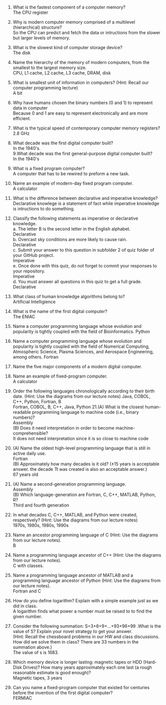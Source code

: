 1. What is the fastest component of a computer memory?  
   The CPU register
2. Why is modern computer memory comprised of a multilevel (hierarchical) structure?   
  So the CPU can predict and fetch the data or intructions from the slower but larger levels of memory.  
3. What is the slowest kind of computer storage device?  
   The disk  
4. Name the hierarchy of the memory of modern computers, from the smallest to the largest memory size.  
   CPU, L1 cache, L2 cache, L3 cache, DRAM, disk  
5. What is smallest unit of information in computers? (Hint: Recall our computer programming lecture)  
   A bit  
6. Why have humans chosen the binary numbers (0 and 1) to represent data in computer  
   Because 0 and 1 are easy to represent electronically and are more efficient.  
7. What is the typical speed of contemporary computer memory registers?  
   2.8 GHz  
8. What decade was the first digital computer built?  
   In the 1940's.  
9.What decade was the first general-purpose digital computer built?  
  In the 1940's  
10. What is a fixed program computer?  
  A computer that has to be rewired to preform a new task.  
11. Name an example of modern-day fixed program computer.     
    A calculator    
 12. What is the difference between declarative and imperative knowledge?  
    Declarative knowlege is a statement of fact while imperative knowledge is intructions to do something.
13. Classify the following statements as imperative or declarative knowledge.  
   a. The letter B is the second letter in the English alphabet.  
      Declarative  
   b. Overcast sky conditions are more likely to cause rain.  
      Declarative  
   c. Submit your answer to this question in subfolder 2 of quiz folder of your GitHub project.  
      Imperative  
   e. Once done with this quiz, do not forget to commit your responses to your repository.  
      Imperative  
   d. You must answer all questions in this quiz to get a full grade.  
      Declarative
14. What class of human knowledge algorithms belong to?  
    Artificial Intelligience
15. What is the name of the first digital computer?      
    The ENIAC
16. Name a computer programming language whose evolution and popularity is tightly coupled with the field of Bioinformatics.
        Python
17. Name a computer programming language whose evolution and popularity is tightly coupled with the field of Numerical Computing, Atmospheric Science, Plasma Sciences, and Aerospace Engineering, among others.
    Fortran
18. Name the five major components of a modern digital computer.  

19. Name an example of fixed-program computer.  
    A calculator
20. Order the following languages chronologically according to their birth date. (Hint: Use the diagrams from our lecture notes) Java, COBOL, C++, Python, Fortran, B  
    Fortran, COBOL, B, C++, Java, Python
21.(A) What is the closest human-readable programming language to machine code (i.e., binary numbers)?  
      Assembly  
    (B) Does it need interpretation in order to become machine-comprehensible?  
    It does not need interpretation since it is so close to machine code
22. (A) Name the oldest high-level programming language that is still in active daily use.    
         Fortran  
   (B) Approximately how many decades is it old? (±15 years is acceptable answer. the decade Tt was created is also an acceptable answer.)   
   67 years old
23. (A) Name a second-generation programming language.    
         Assembly  
   (B) Which language-generation are Fortran, C, C++, MATLAB, Python, R?    
         Third and fourth generation
24. In what decades C, C++, MATLAB, and Python were created, respectively? (Hint: Use the diagrams from our lecture notes)   
      1970s, 1980s, 1980s, 1990s
25. Name an ancestor programming language of C (Hint: Use the diagrams from our lecture notes).  
    B
26. Name a programming language ancestor of C++ (Hint: Use the diagrams from our lecture notes).  
   C with classes.
27. Name a programming language ancestor of MATLAB and a programming language ancestor of Python (Hint: Use the diagrams from our lecture notes).  
    Fortran and C
28. How do you define logarithm? Explain with a simple example just as we did in class.  
    A logarithm finds what power a number must be raised to to find the given number.  
29. Consider the following summation:
S=3+6+9+…+93+96+99 .What is the value of S? Explain your novel strategy to get your answer.  
(Hint: Recall the chessboard problems in our HW and class discussions. How did we solve them in class? There are 33
 numbers in the summation above.)    
    The value of s is 1683.  
30. Which memory device is longer lasting: magnetic tapes or HDD (Hard-Disk Drives)? How many years approximately each one last (a rough reasonable estimate is good enough)?  
   Magnetic tapes, 3 years
31. Can you name a fixed-program computer that existed for centuries before the invention of the first digital computer?    
   FERMIAC  

   





    

    
    







